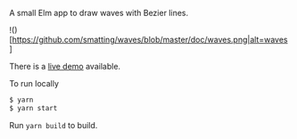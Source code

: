 A small Elm app to draw waves with Bezier lines.

!()[https://github.com/smatting/waves/blob/master/doc/waves.png|alt=waves]

There is a [live demo](https://smatting.github.io/waves-demo/) available.

To run locally
```sh
$ yarn
$ yarn start
```

Run `yarn build` to build.
